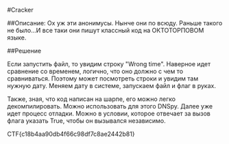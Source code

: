 #Cracker

##Описание: 
Ох уж эти анонимусы. Нынче они по всюду. Раньше такого не было...И все таки они пишут классный код на ОКТОТОРПОВОМ языке.

##Решение

Если запустить файл, то увидим строку "Wrong time". Наверное идет сравнение со временем, логично, что оно должно с чем то сравниваться. Поэтому может посмотреть строки и увидим там нужную дату. Меняем дату в системе, запускаем файл и флаг в руках. 

Также, зная, что код написан на шарпе, его можно легко декомпилировать. Можно использовать для этого DNSpy. Далее уже идет процесс отладки. Можно в условии, которое отвечает за вызов флага указать True, чтобы он вызывался независимо.

CTF{c18b4aa90db4f66c98df7c8ae2442b81}